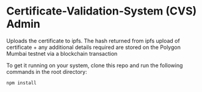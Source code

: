 # Certificate-Validation-System (CVS) Admin

Uploads the certificate to ipfs. The hash returned from ipfs upload of certificate + any additional details required are stored on the Polygon Mumbai testnet via a blockchain transaction

To get it running on your system, clone this repo and run the following commands in the root directory:

```shell
npm install
```
